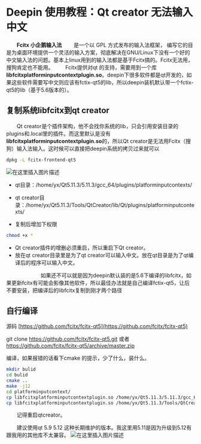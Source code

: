 # Deepin 使用教程：Qt creator 无法输入中文

&emsp;&emsp;**Fcitx 小企鹅输入法**
&emsp;&emsp;是一个以 GPL 方式发布的输入法框架， 编写它的目是为桌面环境提供一个灵活的输入方案，彻底解决在GNU/Linux下没有一个好的中文输入法的问题。基本上linux用到的输入法都是基于Fcitx搞的。Fcitx无法用，搜狗肯定也不能用。
&emsp;&emsp;Fcitx提供对qt 的支持，需要用到一个库**libfcitxplatforminputcontextplugin.so**。deepin下很多软件都是qt开发的，如果这些软件需要写中文则应该有fctix-qt5的lib，所以deepin装机默认带一个fctix-qt5的lib（基于5.6版本的）。

## 复制系统libfcitx到qt creator
&emsp;&emsp;Qt creator是个插件架构，他不会找你系统的lib，只会引用安装目录的plugins和.local里的插件。而这里默认是没有**libfcitxplatforminputcontextplugin.so**的，所以Qt creator是无法用Fcitx（搜狗）输入法输入。这时候可以直接把deepin系统的拷贝过来就可以

```bash
dpkg -L fcitx-frontend-qt5
```
![在这里插入图片描述](https://img-blog.csdnimg.cn/20200411114008338.png?x-oss-process=image/watermark,type_ZmFuZ3poZW5naGVpdGk,shadow_10,text_aHR0cHM6Ly9ibG9nLmNzZG4ubmV0L2ExNTAwNTc4NDMyMA==,size_16,color_FFFFFF,t_70)
- qt目录：/home/yx/Qt5.11.3/5.11.3/gcc_64/plugins/platforminputcontexts/
- qt creator目录：/home/yx/Qt5.11.3/Tools/QtCreator/lib/Qt/plugins/platforminputcontexts/

- 复制后增加下权限

```bash
chmod +x *
```
- Qt creator插件的增删必须重启，所以重启下Qt creator。
- 放在qt creator目录里是为了qt creator可以输入中文。放在qt目录是为了qt编译后的程序可以输入中文。

&emsp;&emsp;
&emsp;&emsp;
&emsp;&emsp;如果还不可以就是因为deepin默认装的是5.6下编译的libfcitx，如果更新fcitx有可能会影像其他软件，所以最佳办法就是自己编译fctix-qt5，让后不要安装，把编译后的libfcitx复制到刚才两个路径

## 自行编译
源码
[https://github.com/fcitx/fcitx-qt5](https://github.com/fcitx/fcitx-qt5)

git clone https://github.com/fcitx/fcitx-qt5.git
或者
https://github.com/fcitx/fcitx-qt5/archive/master.zip

编译，如果报错的话看下cmake 的提示，少了什么，装什么。
```bash
mkdir bulid
cd bulid
cmake ..
make -j12
cd platforminputcontext/
cp libfcitxplatforminputcontextplugin.so /home/yx/Qt5.11.3/5.11.3/gcc_64/plugins/platforminputcontexts
cp libfcitxplatforminputcontextplugin.so /home/yx/Qt5.11.3/Tools/QtCreator/lib/Qt/plugins/platforminputcontexts/
```

&emsp;&emsp;记得重启qtcreator。



&emsp;&emsp;建议使用qt 5.9  5.12 这种长期维护的版本。我这里用5.11是因为升级到5.12有跟我用的其他库不太兼容。
![在这里插入图片描述](https://img-blog.csdnimg.cn/20200411115501626.png?x-oss-process=image/watermark,type_ZmFuZ3poZW5naGVpdGk,shadow_10,text_aHR0cHM6Ly9ibG9nLmNzZG4ubmV0L2ExNTAwNTc4NDMyMA==,size_16,color_FFFFFF,t_70)